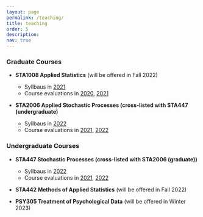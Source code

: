 ```yaml
---
layout: page
permalink: /teaching/
title: teaching
order: 5
description: 
nav: true
---
```


### Graduate Courses

- **STA1008 Applied Statistics** (will be offered in Fall 2022)
    * Syllbaus in [2021](https://github.com/junjypark/junjypark.github.io/blob/master/assets/pdf/STA1008_Syallbus_Fall2021.pdf)
    * Course evaluations in [2020](https://course-evals.utoronto.ca/blue/rvg-eng.aspx?lang=eng&rid=97c69a7d-dc43-4087-abc1-72a9da88f157&uid=b6f9c81df059f1874593c496bbff91e7&regl=en-US&redi=1&SelectedIDforPrint=7df4a73f52a6477977bf0ad2e0fa47074d07660d3983dbf51fd097e1cba55a18bb72aa748fc51e3dcc3e0f3b26ec4469&ReportType=2&IsReportLandscape=False), [2021](https://course-evals.utoronto.ca/blue/rvg-eng.aspx?lang=eng&rid=3f3092d4-18f3-4420-80cb-b23bd65a720a&uid=b6f9c81df059f1874593c496bbff91e7&regl=en-US&redi=1&SelectedIDforPrint=ce7dbd0140ecef2afdf7b90c64e9157bf8530d7afcf0e08fd92f19fcbf7001df3635e52edaae063cce2e6e840d1a0173&ReportType=2&IsReportLandscape=False)

- **STA2006 Applied Stochastic Processes (cross-listed with STA447 (undergraduate)**
    * Syllbaus in [2022](https://github.com/junjypark/junjypark.github.io/blob/master/assets/pdf/STA4472006_Syallbus_Winter2022.pdf)
    * Course evaluations in [2021](https://course-evals.utoronto.ca/blue/rvg-eng.aspx?lang=eng&rid=1111a5c3-45be-43ec-844d-5cd6e2b232b3&uid=b6f9c81df059f1874593c496bbff91e7&regl=en-US&redi=1&SelectedIDforPrint=53094c99cbfa537da2f94f3b05dc749f242beb87be0d41c336a16a06ecbff19d8f3c976f3406ceb52856693840f4ef87&ReportType=2&IsReportLandscape=False), [2022](https://course-evals.utoronto.ca/blue/rvg-eng.aspx?lang=eng&rid=5232c402-37ad-45cf-9836-dc7e326475f7&uid=b6f9c81df059f1874593c496bbff91e7&regl=en-US&redi=1&SelectedIDforPrint=806b9a3bf53096e3a510e8f5871f7e475c74ef2b5ecaba4c0844deacf206d0ac02f06e67a1af0f152fdf33fec79f4628&ReportType=2&IsReportLandscape=False)

### Undergraduate Courses

- **STA447 Stochastic Processes (cross-listed with STA2006 (graduate))**
    * Syllbaus in [2022](https://github.com/junjypark/junjypark.github.io/blob/master/assets/pdf/STA4472006_Syallbus_Winter2022.pdf)
    * Course evaluations in [2021](https://course-evals.utoronto.ca/blue/rvg-eng.aspx?lang=eng&redi=1&SelectedIDforPrint=2cead4cfb3c144c048f96794d067cd57317421f560316d3fb002a0090abd8a4f7fc5f26f4c30a1913e49b2f470ec5ce7&ReportType=2&UID=b6f9c81df059f1874593c496bbff91e7&regl=en-us&IsReportLandscape=False), [2022](https://course-evals.utoronto.ca/blue/rvg-eng.aspx?lang=eng&redi=1&SelectedIDforPrint=fc8fe112bfac021be8cf4b676f62234bd8b7e51ea28eb861308ddf18c994cd81c3a8a303e0ddbd4b2fbec946687c825b&ReportType=2&UID=b6f9c81df059f1874593c496bbff91e7&regl=en-US&IsReportLandscape=False)

- **STA442 Methods of Applied Statistics** (will be offered in Fall 2022)

- **PSY305 Treatment of Psychological Data** (will be offered in Winter 2023)
